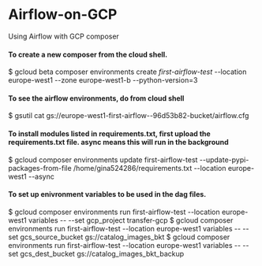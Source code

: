 # Airflow-on-GCP
Using Airflow with GCP composer

#### To create a new composer from the cloud shell.
$ gcloud beta composer environments create *first-airflow-test* --location europe-west1 --zone europe-west1-b --python-version=3

#### To see the airflow environments, do from cloud shell
$ gsutil cat gs://europe-west1-first-airflow--96d53b82-bucket/airflow.cfg

#### To install modules listed in requirements.txt, first upload the requirements.txt file. async means this will run in the background
$ gcloud composer environments update first-airflow-test --update-pypi-packages-from-file /home/gina524286/requirements.txt --location europe-west1 --async

#### To set up enivronment variables to be used in the dag files. 
$ gcloud composer environments run first-airflow-test --location europe-west1 variables -- --set gcp_project transfer-gcp
$ gcloud composer environments run first-airflow-test --location europe-west1 variables -- --set gcs_source_bucket gs://catalog_images_bkt
$ gcloud composer environments run first-airflow-test --location europe-west1 variables -- --set gcs_dest_bucket gs://catalog_images_bkt_backup

